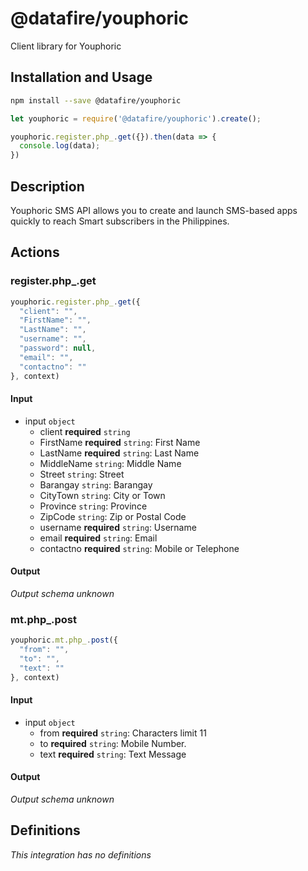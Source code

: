 # @datafire/youphoric

Client library for Youphoric

## Installation and Usage
```bash
npm install --save @datafire/youphoric
```
```js
let youphoric = require('@datafire/youphoric').create();

youphoric.register.php_.get({}).then(data => {
  console.log(data);
})
```

## Description

Youphoric SMS API allows you to create and launch SMS-based apps quickly to reach Smart subscribers in the Philippines. 

## Actions

### register.php_.get



```js
youphoric.register.php_.get({
  "client": "",
  "FirstName": "",
  "LastName": "",
  "username": "",
  "password": null,
  "email": "",
  "contactno": ""
}, context)
```

#### Input
* input `object`
  * client **required** `string`
  * FirstName **required** `string`: First Name
  * LastName **required** `string`: Last Name
  * MiddleName `string`: Middle Name
  * Street `string`: Street
  * Barangay `string`: Barangay
  * CityTown `string`: City or Town
  * Province `string`: Province
  * ZipCode `string`: Zip or Postal Code
  * username **required** `string`: Username
  * email **required** `string`: Email
  * contactno **required** `string`: Mobile or Telephone

#### Output
*Output schema unknown*

### mt.php_.post



```js
youphoric.mt.php_.post({
  "from": "",
  "to": "",
  "text": ""
}, context)
```

#### Input
* input `object`
  * from **required** `string`: Characters limit 11
  * to **required** `string`: Mobile Number.
  * text **required** `string`: Text Message

#### Output
*Output schema unknown*



## Definitions

*This integration has no definitions*
